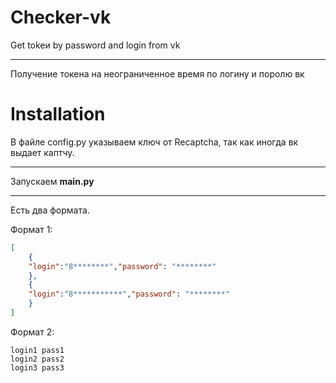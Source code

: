 # Checker-vk
Get tokeи by password and login from vk
***
Получение токена на неограниченное время по логину и поролю вк

# Installation

В файле config.py указываем ключ от Recaptcha, так как иногда вк выдает каптчу.
***
Запускаем **main.py**
***
Есть два формата.

Формат 1:
```json
[
	{
	"login":"8********","password": "********"
	},
	{
	"login":"8***********","password": "********"
	}
]
```
Формат 2:
```text
login1 pass1
login2 pass2
login3 pass3
```
